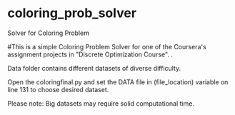 # coloring_prob_solver
Solver for Coloring Problem


#This is a simple Coloring Problem Solver for one of the Coursera's assignment projects in "Discrete Optimization Course". . 

Data folder contains different datasets of diverse difficulty. 

Open the coloringfinal.py and set the DATA file in (file_location) variable on line 131 to choose desired dataset.

Please note:
Big datasets may require solid computational time.
